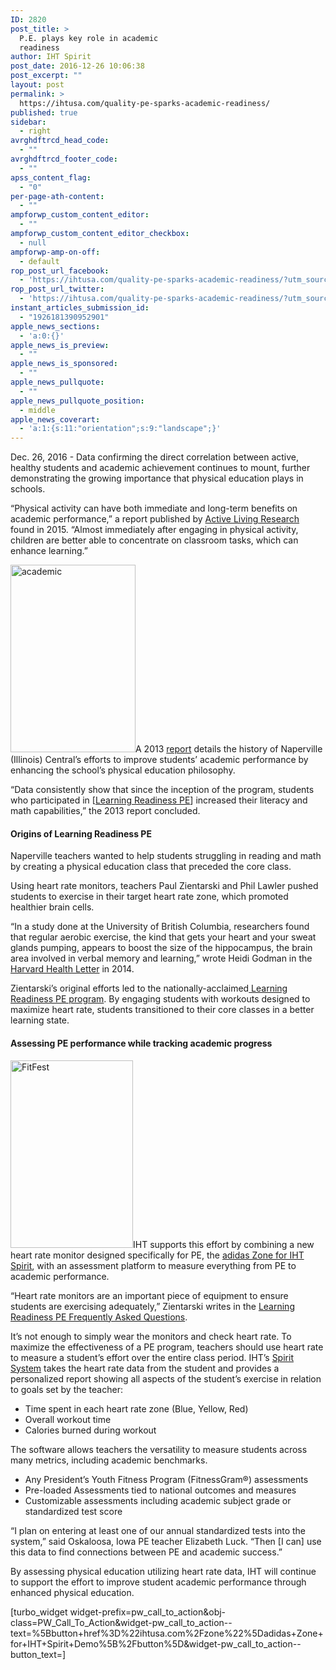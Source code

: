 ```yaml
---
ID: 2820
post_title: >
  P.E. plays key role in academic
  readiness
author: IHT Spirit
post_date: 2016-12-26 10:06:38
post_excerpt: ""
layout: post
permalink: >
  https://ihtusa.com/quality-pe-sparks-academic-readiness/
published: true
sidebar:
  - right
avrghdftrcd_head_code:
  - ""
avrghdftrcd_footer_code:
  - ""
apss_content_flag:
  - "0"
per-page-ath-content:
  - ""
ampforwp_custom_content_editor:
  - ""
ampforwp_custom_content_editor_checkbox:
  - null
ampforwp-amp-on-off:
  - default
rop_post_url_facebook:
  - 'https://ihtusa.com/quality-pe-sparks-academic-readiness/?utm_source=ReviveOldPost&utm_medium=social&utm_campaign=ReviveOldPost'
rop_post_url_twitter:
  - 'https://ihtusa.com/quality-pe-sparks-academic-readiness/?utm_source=ReviveOldPost&utm_medium=social&utm_campaign=ReviveOldPost'
instant_articles_submission_id:
  - "1926181390952901"
apple_news_sections:
  - 'a:0:{}'
apple_news_is_preview:
  - ""
apple_news_is_sponsored:
  - ""
apple_news_pullquote:
  - ""
apple_news_pullquote_position:
  - middle
apple_news_coverart:
  - 'a:1:{s:11:"orientation";s:9:"landscape";}'
---
```

<span style="font-weight: 400;">Dec. 26, 2016 - </span>Data confirming the direct correlation between active, healthy students and academic achievement continues to mount, further demonstrating the growing importance that physical education plays in schools.

<span style="font-weight: 400;">“Physical activity can have both immediate and long-term benefits on academic performance,” a report published by </span><a href="http://activelivingresearch.org/sites/default/files/ALR_Brief_ActiveEducation_Jan2015.pdf"><span style="font-weight: 400;">Active Living Research</span></a><span style="font-weight: 400;"> found in 2015. “Almost immediately after engaging in physical activity, children are better able to concentrate on classroom tasks, which can enhance learning.”</span><!--more-->

<span style="font-weight: 400;"><a href="https://ihtusa.com/wp-content/uploads/2016/12/Hewitt-0429.jpg"><img class="alignright wp-image-2821 size-medium" src="https://ihtusa.com/wp-content/uploads/2016/12/Hewitt-0429-200x300.jpg" alt="academic" width="200" height="300" /></a>A 2013 </span><a href="http://iphionline.org/pdf/P.E._Case_Study_Naperville.pdf"><span style="font-weight: 400;">report</span></a><span style="font-weight: 400;"> details the history of Naperville (Illinois) Central’s efforts to improve students’ academic performance by enhancing the school’s physical education philosophy.</span>

<span style="font-weight: 400;">“Data consistently show that since the inception of the program, students who participated in [</span><a href="http://www.learningreadinesspe.com/"><span style="font-weight: 400;">Learning Readiness PE</span></a><span style="font-weight: 400;">] increased their literacy and math capabilities,” the 2013 report concluded.</span>
<h4>Origins of Learning Readiness PE</h4>
<span style="font-weight: 400;">Naperville teachers wanted to help students struggling in reading and math by creating a physical education class that preceded the core class. </span>

<span style="font-weight: 400;">Using heart rate monitors, teachers Paul Zientarski and Phil Lawler pushed students to exercise in their target heart rate zone, which promoted healthier brain cells.</span>

<span style="font-weight: 400;">“In a study done at the University of British Columbia, researchers found that regular aerobic exercise, the kind that gets your heart and your sweat glands pumping, appears to boost the size of the hippocampus, the brain area involved in verbal memory and learning,” wrote Heidi Godman in the </span><a href="http://www.health.harvard.edu/blog/regular-exercise-changes-brain-improve-memory-thinking-skills-201404097110"><span style="font-weight: 400;">Harvard Health Letter</span></a><span style="font-weight: 400;"> in 2014.</span>

<span style="font-weight: 400;">Zientarski’s original efforts led to the nationally-acclaimed</span><a href="http://www.learningreadinesspe.com/"><span style="font-weight: 400;"> Learning Readiness PE program</span></a><span style="font-weight: 400;">. By engaging students with workouts designed to maximize heart rate, students transitioned to their core classes in a better learning state.</span>
<h4>Assessing PE performance while tracking academic progress</h4>
<span style="font-weight: 400;"><a href="https://ihtusa.com/wp-content/uploads/2016/12/2016-12-11_0854web.jpg"><img class="size-medium wp-image-2801 alignleft" src="https://ihtusa.com/wp-content/uploads/2016/12/2016-12-11_0854web-196x300.jpg" alt="FitFest" width="196" height="300" /></a>IHT supports this effort by combining a new heart rate monitor designed specifically for PE, the <a href="http://ihtusa.com/zone" target="_blank" rel="noopener noreferrer">adidas Zone for IHT Spirit</a>, with an assessment platform to measure everything from PE to academic performance.</span>

<span style="font-weight: 400;">“Heart rate monitors are an important piece of equipment to ensure students are exercising adequately,” Zientarski writes in the </span><a href="http://www.learningreadinesspe.com/"><span style="font-weight: 400;">Learning Readiness PE Frequently Asked Questions</span></a><span style="font-weight: 400;">.</span>

<span style="font-weight: 400;">It’s not enough to simply wear the monitors and check heart rate. To maximize the effectiveness of a PE program, teachers should use heart rate to measure a student’s effort over the entire class period. IHT’s <a href="http://ihtusa.com/spirit-system" target="_blank" rel="noopener noreferrer">Spirit System</a> takes the heart rate data from the student and provides a personalized report showing all aspects of the student’s exercise in relation to goals set by the teacher:</span>
<ul>
 	<li style="font-weight: 400;"><span style="font-weight: 400;">Time spent in each heart rate zone (Blue, Yellow, Red)</span></li>
 	<li style="font-weight: 400;"><span style="font-weight: 400;">Overall workout time</span></li>
 	<li style="font-weight: 400;"><span style="font-weight: 400;">Calories burned during workout</span></li>
</ul>
<span style="font-weight: 400;">The software allows teachers the versatility to measure students across many metrics, including academic benchmarks. </span>
<ul>
 	<li style="font-weight: 400;"><span style="font-weight: 400;">Any President’s Youth Fitness Program (FitnessGram®) assessments</span></li>
 	<li style="font-weight: 400;"><span style="font-weight: 400;">Pre-loaded Assessments tied to national outcomes and measures</span></li>
 	<li style="font-weight: 400;"><span style="font-weight: 400;">Customizable assessments including academic subject grade or standardized test score</span></li>
</ul>
<span style="font-weight: 400;">“I plan on entering at least one of our annual standardized tests into the system,” said Oskaloosa, Iowa PE teacher Elizabeth Luck. “Then [I can] use this data to find connections between PE and academic success.”</span>

<span style="font-weight: 400;">By assessing physical education utilizing heart rate data, IHT will continue to support the effort to improve student academic performance through enhanced physical education.</span>

[turbo_widget widget-prefix=pw_call_to_action&obj-class=PW_Call_To_Action&widget-pw_call_to_action--text=%5Bbutton+href%3D%22ihtusa.com%2Fzone%22%5Dadidas+Zone+for+IHT+Spirit+Demo%5B%2Fbutton%5D&widget-pw_call_to_action--button_text=]